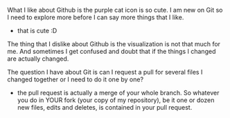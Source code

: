 What I like about Github is the purple cat icon is so cute. I am new on Git so I need to explore more before I can say more things that I like.
  - that is cute :D

The thing that I dislike about Github is the visualization is not that much for me. And sometimes I get confused and doubt that if the things I changed are actually changed.

The question I have about Git is can I request a pull for several files I changed together or I need to do it one by one?
  - the pull request is actually a merge of your whole branch. So whatever you do in YOUR fork (your copy of my repository), be it one or dozen new files, edits and deletes, is contained in your pull request.





